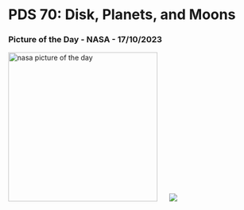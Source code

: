 # PDS 70: Disk, Planets, and Moons
### Picture of the Day - NASA - 17/10/2023
<img src="https://apod.nasa.gov/apod/image/2310/PDS70_ALMA_960.jpg" alt="nasa picture of the day" width="300"/>&nbsp; &nbsp; &nbsp; <img src="https://github-readme-streak-stats.herokuapp.com/?user=tempo-riz&theme=merko" >



